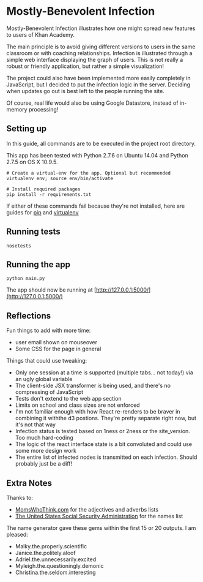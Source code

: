Mostly-Benevolent Infection
===========================

Mostly-Benevolent Infection illustrates how one might spread new features to users of Khan Academy.

The main principle is to avoid giving different versions to users in the same classroom or with coaching relationships.
Infection is illustrated through a simple web interface displaying the graph of users. 
This is not really a robust or friendly application, but rather a simple visualization!

The project could also have been implemented more easily completely in JavaScript, but I decided to put the
infection logic in the server. Deciding when updates go out is best left to the people running the site.

Of course, real life would also be using Google Datastore, instead of in-memory processing!

Setting up
----------

In this guide, all commands are to be executed in the project root directory. 

This app has been tested with Python 2.7.6 on Ubuntu 14.04 and Python 2.7.5 on OS X 10.9.5.

    # Create a virtual-env for the app. Optional but recommended
    virtualenv env; source env/bin/activate
    
    # Install required packages
    pip install -r requirements.txt

If either of these commands fail because they're not installed, here are guides for
[pip](https://pip.pypa.io/en/latest/installing.html) and
[virtualenv](https://virtualenv.pypa.io/en/latest/installation.html)

Running tests
-------------

    nosetests


Running the app
-------------

    python main.py

The app should now be running at [http://127.0.0.1:5000/](http://127.0.0.1:5000/)


Reflections
-------------

Fun things to add with more time:

- user email shown on mouseover
- Some CSS for the page in general
 
Things that could use tweaking:

- Only one session at a time is supported (multiple tabs... not today!) via an ugly global variable
- The client-side JSX transformer is being used, and there's no compressing of JavaScript
- Tests don't extend to the web app section
- Limits on school and class sizes are not enforced
- I'm not familiar enough with how React re-renders to be braver in combining it withthe d3 postions. They're pretty
separate right now, but it's not that way
- Infection status is tested based on 1ness or 2ness or the site_version. Too much hard-coding
- The logic of the react interface state is a bit convoluted and could use some more design work
- The entire list of infected nodes is transmitted on each infection. Should probably just be a diff!

Extra Notes
-------------

Thanks to:

- [MomsWhoThink.com](http://www.momswhothink.com/) for the adjectives and adverbs lists
- [The United States Social Security Administration](http://www.ssa.gov) for the names list

The name generator gave these gems within the first 15 or 20 outputs. I am pleased:

- Malky.the.properly.scientific
- Janice.the.politely.aloof
- Adriel.the.unnecessarily.excited
- Myleigh.the.questioningly.demonic
- Christina.the.seldom.interesting
